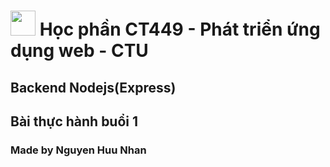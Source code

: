 # <img src="https://cdn-icons-png.flaticon.com/128/5968/5968322.png" width="40" height="40"> **Học phần CT449 - Phát triển ứng dụng web - CTU**

## Backend Nodejs(Express)

## Bài thực hành buổi 1

### Made by Nguyen Huu Nhan 

